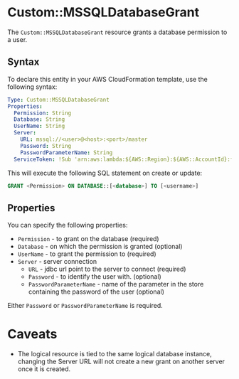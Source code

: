 # Custom::MSSQLDatabaseGrant
The `Custom::MSSQLDatabaseGrant` resource grants a database permission to a user.

## Syntax
To declare this entity in your AWS CloudFormation template, use the following syntax:

```yaml
Type: Custom::MSSQLDatabaseGrant
Properties:
  Permission: String
  Database: String
  UserName: String
  Server:
    URL: mssql://<user>@<host>:<port>/master
    Password: String
    PasswordParameterName: String
  ServiceToken: !Sub 'arn:aws:lambda:${AWS::Region}:${AWS::AccountId}:function:binxio-cfn-mssql-resource-provider-vpc-${AppVPC}'
```
This will execute the following SQL statement on create or update:

```SQL
GRANT <Permission> ON DATABASE::[<database>] TO [<username>]
```

## Properties
You can specify the following properties:

- `Permission` - to grant on the database (required)
- `Database` - on which the permission is granted (optional)
- `UserName` - to grant the permission to (required)
- `Server` - server connection
    - `URL` - jdbc url point to the server to connect  (required)
    - `Password` - to identify the user with. (optional)
    - `PasswordParameterName` - name of the parameter in the store containing the password of the user (optional)

Either `Password` or `PasswordParameterName` is required. 

# Caveats
- The logical resource is tied to the same logical database instance, changing the Server URL
  will not create a new grant on another server once it is created. 

